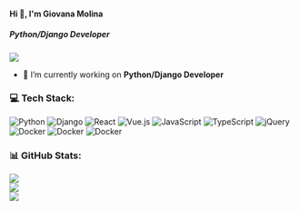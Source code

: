 #### Hi 👋, I'm Giovana Molina
##### **Python/Django Developer**
[![](https://visitcount.itsvg.in/api?id=giovanamolina&icon=0&color=1)](https://visitcount.itsvg.in)
- 🔭 I’m currently working on **Python/Django Developer**


### 💻 Tech Stack:
![Python](https://img.shields.io/badge/python-3670A0?style=flat&logo=python&logoColor=ffdd54) ![Django](https://img.shields.io/badge/django-%23092E20.svg?style=flat&logo=django&logoColor=white) ![React](https://img.shields.io/badge/react-%2320232a.svg?style=flat&logo=react&logoColor=%2361DAFB) ![Vue.js](https://img.shields.io/badge/vuejs-%2335495e.svg?style=flat&logo=vuedotjs&logoColor=%234FC08D) ![JavaScript](https://img.shields.io/badge/javascript-%23323330.svg?style=flat&logo=javascript&logoColor=%23F7DF1E) ![TypeScript](https://img.shields.io/badge/typescript-%23007ACC.svg?style=flat&logo=typescript&logoColor=white) ![jQuery](https://img.shields.io/badge/jquery-%230769AD.svg?style=flat&logo=jquery&logoColor=white) ![Docker](https://img.shields.io/badge/docker-%230db7ed.svg?style=flat&logo=docker&logoColor=white) ![Docker](https://img.shields.io/badge/git-%23F05033.svg?style=flat&logo=git&logoColor=white) ![Docker](https://img.shields.io/badge/postgres-%23316192.svg?style=flat&logo=postgresql&logoColor=white)

### 📊 GitHub Stats:
![](https://github-readme-stats.vercel.app/api?username=giovanamolina&theme=gruvbox&hide_border=false&include_all_commits=false&count_private=false)<br/>
![](https://github-readme-streak-stats.herokuapp.com/?user=giovanamolina&theme=gruvbox&hide_border=false)<br/>
![](https://github-readme-stats.vercel.app/api/top-langs/?username=giovanamolina&theme=gruvbox&hide_border=false&include_all_commits=false&count_private=false&layout=compact)

